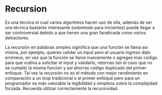 # Recursion

Es una técnica el cual varios algoritmos hacen uso de ella, además de ser una técnica bastante interesante (sobretodo para iniciantes) puede llegar a ser controversial debido a que tienen una gran fanaticada como varios detractores.

La recursión en palabras simples siginifica que una función se llama asi misma, por ejemplo, quieres validar un input pero el usuario ingreso dato erróneos, en vez que la función se llame nuevamente o agreges más código para que vuélva a solicitar el input y validarlo, retornas (en el caso que no se cumple) la misma función y así ahorras código duplicado del primer enfoque. Tal vez la recursión no es el método con mejor rendimiento en comparación a un loop tradicional o al primer enfoque pero para un programador es más valorable la legibilidad y simpleza sobre la complejidad forzada. Recuerda utilizar correctamente la recursividad.



